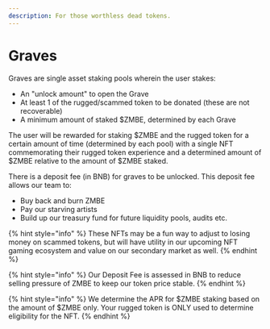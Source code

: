```yaml
---
description: For those worthless dead tokens.
---
```


# Graves

Graves are single asset staking pools wherein the user stakes:

* An "unlock amount" to open the Grave
* At least 1 of the rugged/scammed token to be donated \(these are not recoverable\)
* A minimum amount of staked $ZMBE, determined by each Grave

The user will be rewarded for staking $ZMBE and the rugged token for a certain amount of time \(determined by each pool\) with a single NFT commemorating their rugged token experience and a determined amount of $ZMBE relative to the amount of $ZMBE staked.

There is a deposit fee \(in BNB\) for graves to be unlocked. This deposit fee allows our team to:

* Buy back and burn ZMBE
* Pay our starving artists
* Build up our treasury fund for future liquidity pools, audits etc. 

{% hint style="info" %}
These NFTs may be a fun way to adjust to losing money on scammed tokens, but will have utility in our upcoming NFT gaming ecosystem and value on our secondary market as well. 
{% endhint %}

{% hint style="info" %}
Our Deposit Fee is assessed in BNB to reduce selling pressure of ZMBE to keep our token price stable. 
{% endhint %}

{% hint style="info" %}
We determine the APR for $ZMBE staking based on the amount of $ZMBE only. Your rugged token is ONLY used to determine eligibility for the NFT.
{% endhint %}


